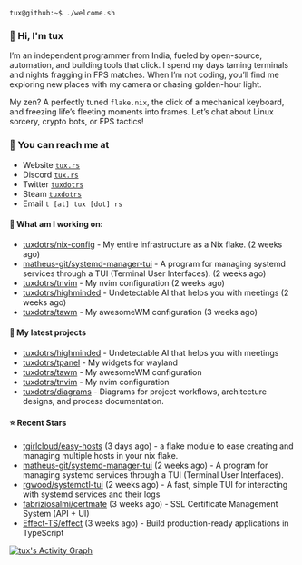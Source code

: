 ```console
tux@github:~$ ./welcome.sh
```

### 👋 Hi, I'm tux 
I’m an independent programmer from India, fueled by open-source, automation, and building tools that click. I spend my days taming terminals and nights fragging in FPS matches. When I’m not coding, you’ll find me exploring new places with my camera or chasing golden-hour light.

My zen? A perfectly tuned ```flake.nix```, the click of a mechanical keyboard, and freezing life’s fleeting moments into frames. Let’s chat about Linux sorcery, crypto bots, or FPS tactics!

### 📧 You can reach me at

* Website [`tux.rs`](https://tux.rs)
* Discord [`tux.rs`](https://discord.gg/7YvNafxMWe)
* Twitter [`tuxdotrs`](https://x.com/tuxdotrs)
* Steam [`tuxdotrs`](https://steamcommunity.com/id/tuxdotrs)
* Email `t [at] tux [dot] rs`

#### 👷 What am I working on:


- [tuxdotrs/nix-config](https://github.com/tuxdotrs/nix-config) - My entire infrastructure as a Nix flake. (2 weeks ago)
- [matheus-git/systemd-manager-tui](https://github.com/matheus-git/systemd-manager-tui) - A program for managing systemd services through a TUI (Terminal User Interfaces). (2 weeks ago)
- [tuxdotrs/tnvim](https://github.com/tuxdotrs/tnvim) - My nvim configuration (2 weeks ago)
- [tuxdotrs/highminded](https://github.com/tuxdotrs/highminded) - Undetectable AI that helps you with meetings (2 weeks ago)
- [tuxdotrs/tawm](https://github.com/tuxdotrs/tawm) - My awesomeWM configuration (3 weeks ago)

#### 🌱 My latest projects

- [tuxdotrs/highminded](https://github.com/tuxdotrs/highminded) - Undetectable AI that helps you with meetings
- [tuxdotrs/tpanel](https://github.com/tuxdotrs/tpanel) - My widgets for wayland
- [tuxdotrs/tawm](https://github.com/tuxdotrs/tawm) - My awesomeWM configuration
- [tuxdotrs/tnvim](https://github.com/tuxdotrs/tnvim) - My nvim configuration
- [tuxdotrs/diagrams](https://github.com/tuxdotrs/diagrams) - Diagrams for project workflows, architecture designs, and process documentation.

#### ⭐ Recent Stars

- [tgirlcloud/easy-hosts](https://github.com/tgirlcloud/easy-hosts) (3 days ago) - a flake module to ease creating and managing multiple hosts in your nix flake.
- [matheus-git/systemd-manager-tui](https://github.com/matheus-git/systemd-manager-tui) (2 weeks ago) - A program for managing systemd services through a TUI (Terminal User Interfaces).
- [rgwood/systemctl-tui](https://github.com/rgwood/systemctl-tui) (2 weeks ago) - A fast, simple TUI for interacting with systemd services and their logs
- [fabriziosalmi/certmate](https://github.com/fabriziosalmi/certmate) (3 weeks ago) - SSL Certificate Management System (API &#43; UI)
- [Effect-TS/effect](https://github.com/Effect-TS/effect) (3 weeks ago) - Build production-ready applications in TypeScript

<div>
    <a href="#"><img alt="tux's Activity Graph" src="https://github-readme-activity-graph.vercel.app/graph?username=tuxdotrs&custom_title=tux%27s%20Contribution%20Graph&bg_color=0D1117&color=FFFFFF&line=2c83f8&point=FFFFFF&hide_border=true" /></a>
<div> 
